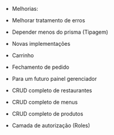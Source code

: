 - Melhorias:
- Melhorar tratamento de erros
- Depender menos do prisma (Tipagem)

- Novas implementações
- Carrinho
- Fechamento de pedido

- Para um futuro painel gerenciador
- CRUD completo de restaurantes
- CRUD completo de menus
- CRUD completo de produtos
- Camada de autorização (Roles)

